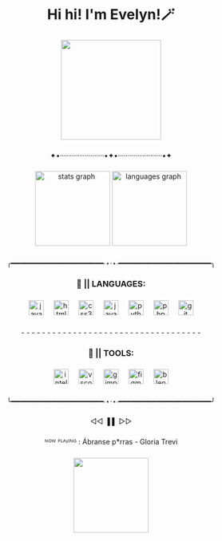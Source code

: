 <h1 align="center">Hi hi! I'm Evelyn!🪄</h1>

###

<div align="center">
  <img height="200" src="https://media1.giphy.com/media/4N3Mqhl8JRyYLapZgt/source.gif"  />
</div>

###

<p align="center">✦•······················•✦•······················•✦</p>

###

<div align="center">
  <img src="https://github-readme-stats.vercel.app/api?username=EvelynSherlyn&hide_title=false&hide_rank=true&show_icons=true&include_all_commits=true&count_private=true&disable_animations=false&theme=dracula&locale=en&hide_border=false&custom_title=Stats" height="150" alt="stats graph"  />
  <img src="https://github-readme-stats.vercel.app/api/top-langs?username=EvelynSherlyn&locale=en&hide_title=true&layout=compact&card_width=320&langs_count=10&theme=dracula&hide_border=false" height="150" alt="languages graph"  />
</div>

###

<p align="center">╭━━━━━━━━━━━━━━━━━━━━━━∙⋆⋅⋆∙━━━━━━━━━━━━━━━━━━━━━━╮</p>

###

<h3 align="center">🍋 || LANGUAGES:</h3>

###

<div align="center">
  <img src="https://cdn.jsdelivr.net/gh/devicons/devicon/icons/java/java-original.svg" height="30" alt="java logo"  />
  <img width="12" />
  <img src="https://cdn.jsdelivr.net/gh/devicons/devicon/icons/html5/html5-original.svg" height="30" alt="html5 logo"  />
  <img width="12" />
  <img src="https://cdn.jsdelivr.net/gh/devicons/devicon/icons/css3/css3-original.svg" height="30" alt="css3 logo"  />
  <img width="12" />
  <img src="https://cdn.jsdelivr.net/gh/devicons/devicon/icons/javascript/javascript-original.svg" height="30" alt="javascript logo"  />
  <img width="12" />
  <img src="https://cdn.jsdelivr.net/gh/devicons/devicon/icons/python/python-original.svg" height="30" alt="python logo"  />
  <img width="12" />
  <img src="https://cdn.jsdelivr.net/gh/devicons/devicon/icons/php/php-original.svg" height="30" alt="php logo"  />
  <img width="12" />
  <img src="https://cdn.jsdelivr.net/gh/devicons/devicon/icons/git/git-original.svg" height="30" alt="git logo"  />
</div>

###

<p align="center">- - - - - - - - - - - - - - - - - - - - - - - - - - - - - - - - - - -</p>

###

<h3 align="center">🍨 || TOOLS:</h3>

###

<div align="center">
  <img src="https://cdn.jsdelivr.net/gh/devicons/devicon/icons/intellij/intellij-original.svg" height="30" alt="intellij logo"  />
  <img width="12" />
  <img src="https://cdn.jsdelivr.net/gh/devicons/devicon/icons/vscode/vscode-original.svg" height="30" alt="vscode logo"  />
  <img width="12" />
  <img src="https://cdn.jsdelivr.net/gh/devicons/devicon/icons/gimp/gimp-original.svg" height="30" alt="gimp logo"  />
  <img width="12" />
  <img src="https://cdn.jsdelivr.net/gh/devicons/devicon/icons/figma/figma-original.svg" height="30" alt="figma logo"  />
  <img width="12" />
  <img src="https://cdn.jsdelivr.net/gh/devicons/devicon/icons/blender/blender-original.svg" height="30" alt="blender logo"  />
</div>

###

<p align="center">╰━━━━━━━━━━━━━━━━━━━━━━∙⋆⋅⋆∙━━━━━━━━━━━━━━━━━━━━━━╯</p>

###

<p align="center">◁◁ ▐ ▌ ▷▷</p>

###

<p align="center">ᴺᴼᵂ ᴾᴸᴬᵞᴵᴺᴳ : Ábranse p*rras - Gloria Trevi</p>

###

<div align="center">
  <img height="150" src="https://i.ibb.co/j9R0Wmp2/Justice.gif"  />
</div>

###

<br clear="both">

